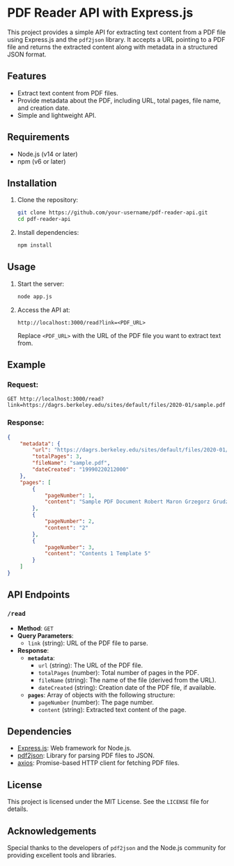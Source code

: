 # PDF Reader API with Express.js

This project provides a simple API for extracting text content from a PDF file using Express.js and the `pdf2json` library. It accepts a URL pointing to a PDF file and returns the extracted content along with metadata in a structured JSON format.

## Features
- Extract text content from PDF files.
- Provide metadata about the PDF, including URL, total pages, file name, and creation date.
- Simple and lightweight API.

## Requirements
- Node.js (v14 or later)
- npm (v6 or later)

## Installation
1. Clone the repository:
   ```bash
   git clone https://github.com/your-username/pdf-reader-api.git
   cd pdf-reader-api
   ```

2. Install dependencies:
   ```bash
   npm install
   ```

## Usage
1. Start the server:
   ```bash
   node app.js
   ```

2. Access the API at:
   ```
   http://localhost:3000/read?link=<PDF_URL>
   ```

   Replace `<PDF_URL>` with the URL of the PDF file you want to extract text from.

## Example
### Request:
```
GET http://localhost:3000/read?link=https://dagrs.berkeley.edu/sites/default/files/2020-01/sample.pdf
```

### Response:
```json
{
    "metadata": {
        "url": "https://dagrs.berkeley.edu/sites/default/files/2020-01/sample.pdf",
        "totalPages": 3,
        "fileName": "sample.pdf",
        "dateCreated": "19990220212000"
    },
    "pages": [
        {
            "pageNumber": 1,
            "content": "Sample PDF Document Robert Maron Grzegorz Grudziński February 20, 1999"
        },
        {
            "pageNumber": 2,
            "content": "2"
        },
        {
            "pageNumber": 3,
            "content": "Contents 1 Template 5"
        }
    ]
}
```

## API Endpoints
### `/read`
- **Method**: `GET`
- **Query Parameters**:
  - `link` (string): URL of the PDF file to parse.
- **Response**:
  - **`metadata`**:
    - `url` (string): The URL of the PDF file.
    - `totalPages` (number): Total number of pages in the PDF.
    - `fileName` (string): The name of the file (derived from the URL).
    - `dateCreated` (string): Creation date of the PDF file, if available.
  - **`pages`**: Array of objects with the following structure:
    - `pageNumber` (number): The page number.
    - `content` (string): Extracted text content of the page.

## Dependencies
- [Express.js](https://www.npmjs.com/package/express): Web framework for Node.js.
- [pdf2json](https://www.npmjs.com/package/pdf2json): Library for parsing PDF files to JSON.
- [axios](https://www.npmjs.com/package/axios): Promise-based HTTP client for fetching PDF files.

## License
This project is licensed under the MIT License. See the `LICENSE` file for details.

## Acknowledgements
Special thanks to the developers of `pdf2json` and the Node.js community for providing excellent tools and libraries.